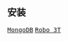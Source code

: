 
## 安装
[<kbd>MongoDB</kbd>](https://www.mongodb.com/download-center/community)
[<kbd>Robo 3T</kbd>](https://robomongo.org)